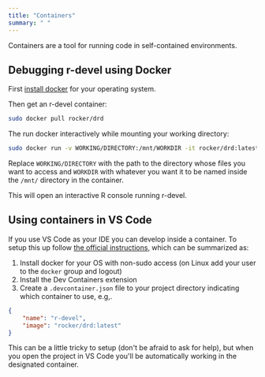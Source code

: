 ```yaml
---
title: "Containers"
summary: " "
---
```


Containers are a tool for running code in self-contained environments.

## Debugging r-devel using Docker

First [install docker](https://www.docker.com/get-started) for your operating system.

Then get an r-devel container:

```sh
sudo docker pull rocker/drd
```

The run docker interactively while mounting your working directory:

```sh
sudo docker run -v WORKING/DIRECTORY:/mnt/WORKDIR -it rocker/drd:latest
```

Replace `WORKING/DIRECTORY` with the path to the directory whose files you want to access and `WORKDIR` with whatever you want it to be named inside the `/mnt/` directory in the container.

This will open an interactive R console running r-devel.

## Using containers in VS Code

If you use VS Code as your IDE you can develop inside a container.
To setup this up follow [the official instructions](https://code.visualstudio.com/docs/devcontainers/containers), which can be summarized as:

1. Install docker for your OS with non-sudo access (on Linux add your user to the `docker` group and logout)
2. Install the Dev Containers extension
3. Create a `.devcontainer.json` file to your project directory indicating which container to use, e.g,.

```json
{
	"name": "r-devel",
	"image": "rocker/drd:latest"
}
```

This can be a little tricky to setup (don't be afraid to ask for help), but when you open the project in VS Code you'll be automatically working in the designated container.
